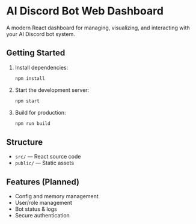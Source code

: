# AI Discord Bot Web Dashboard

A modern React dashboard for managing, visualizing, and interacting with your AI Discord bot system.

## Getting Started

1. Install dependencies:
   ```bash
   npm install
   ```
2. Start the development server:
   ```bash
   npm start
   ```
3. Build for production:
   ```bash
   npm run build
   ```

## Structure
- `src/` — React source code
- `public/` — Static assets

## Features (Planned)
- Config and memory management
- User/role management
- Bot status & logs
- Secure authentication
